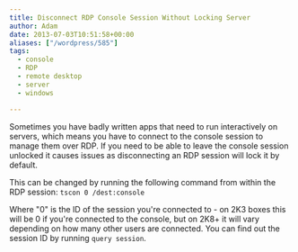 ```yaml
---
title: Disconnect RDP Console Session Without Locking Server
author: Adam
date: 2013-07-03T10:51:58+00:00
aliases: ["/wordpress/585"]
tags:
  - console
  - RDP
  - remote desktop
  - server
  - windows

---
```

Sometimes you have badly written apps that need to run interactively on servers, which means you have to connect to the console session to manage them over RDP. If you need to be able to leave the console session unlocked it causes issues as disconnecting an RDP session will lock it by default.

This can be changed by running the following command from within the RDP session:
`tscon 0 /dest:console`

Where "0" is the ID of the session you're connected to - on 2K3 boxes this will be 0 if you're connected to the console, but on 2K8+ it will vary depending on how many other users are connected. You can find out the session ID by running `query session`.
